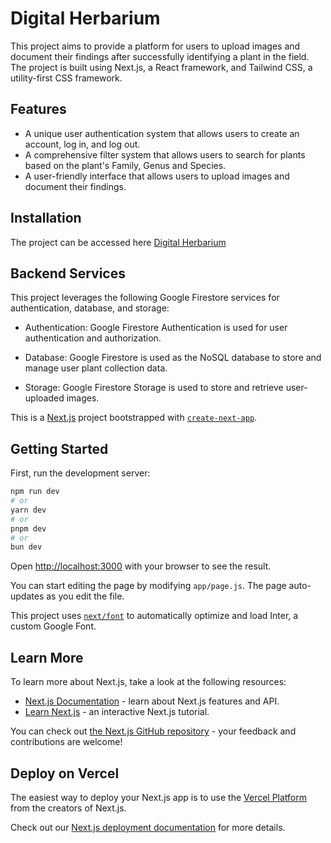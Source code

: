 # Digital Herbarium

This project aims to provide a platform for users to upload images and document their findings after successfully identifying a plant in the field. 
The project is built using Next.js, a React framework, and Tailwind CSS, a utility-first CSS framework. 


## Features

- A unique user authentication system that allows users to create an account, log in, and log out.
- A comprehensive filter system that allows users to search for plants based on the plant's Family, Genus and Species.
- A user-friendly interface that allows users to upload images and document their findings.

## Installation

The project can be accessed here [Digital Herbarium](https://digital-herbarium.vercel.app/)


## Backend Services

This project leverages the following Google Firestore services for authentication, database, and storage:

- Authentication: Google Firestore Authentication is used for user authentication and authorization.

- Database: Google Firestore is used as the NoSQL database to store and manage user plant collection data.

- Storage: Google Firestore Storage is used to store and retrieve user-uploaded images.

This is a [Next.js](https://nextjs.org/) project bootstrapped with [`create-next-app`](https://github.com/vercel/next.js/tree/canary/packages/create-next-app).

## Getting Started

First, run the development server:

```bash
npm run dev
# or
yarn dev
# or
pnpm dev
# or
bun dev
```

Open [http://localhost:3000](http://localhost:3000) with your browser to see the result.

You can start editing the page by modifying `app/page.js`. The page auto-updates as you edit the file.

This project uses [`next/font`](https://nextjs.org/docs/basic-features/font-optimization) to automatically optimize and load Inter, a custom Google Font.

## Learn More

To learn more about Next.js, take a look at the following resources:

- [Next.js Documentation](https://nextjs.org/docs) - learn about Next.js features and API.
- [Learn Next.js](https://nextjs.org/learn) - an interactive Next.js tutorial.

You can check out [the Next.js GitHub repository](https://github.com/vercel/next.js/) - your feedback and contributions are welcome!

## Deploy on Vercel

The easiest way to deploy your Next.js app is to use the [Vercel Platform](https://vercel.com/new?utm_medium=default-template&filter=next.js&utm_source=create-next-app&utm_campaign=create-next-app-readme) from the creators of Next.js.

Check out our [Next.js deployment documentation](https://nextjs.org/docs/deployment) for more details.
